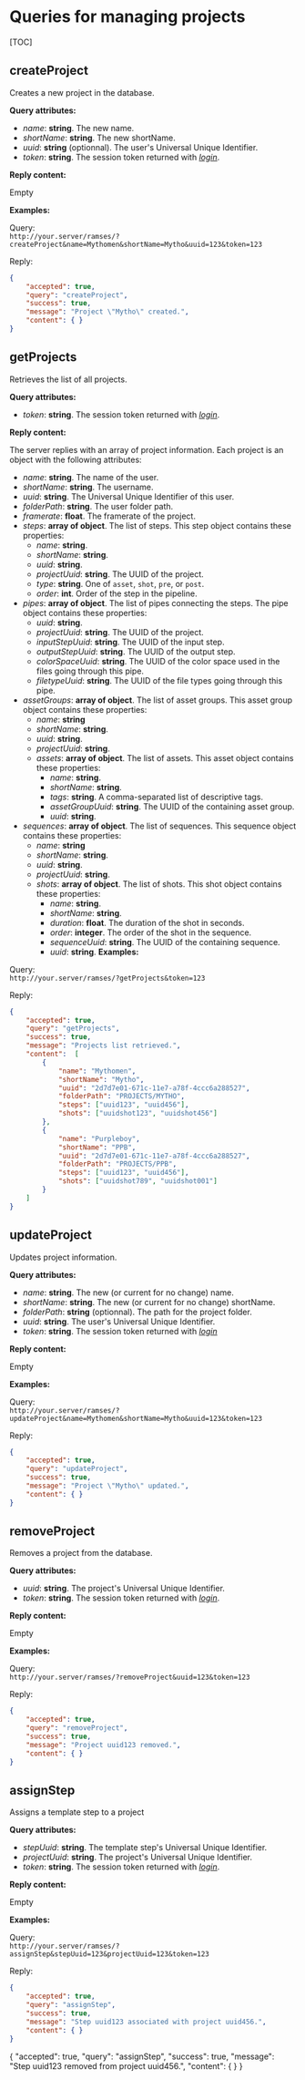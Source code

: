 # Queries for managing projects

[TOC]

## createProject

Creates a new project in the database.

**Query attributes:**

- *name*: **string**. The new name.
- *shortName*: **string**. The new shortName.
- *uuid*: **string** (optionnal). The user's Universal Unique Identifier.
- *token*: **string**. The session token returned with [*login*](general.md#login).

**Reply content:**

Empty

**Examples:**

Query:  
`http://your.server/ramses/?createProject&name=Mythomen&shortName=Mytho&uuid=123&token=123`

Reply:

```json
{
    "accepted": true,
    "query": "createProject",
    "success": true,
    "message": "Project \"Mytho\" created.",
    "content": { }
}
```

## getProjects

Retrieves the list of all projects.

**Query attributes:**

- *token*: **string**. The session token returned with [*login*](general.md#login).

**Reply content:**

The server replies with an array of project information. Each project is an object with the following attributes:

- *name*: **string**. The name of the user.
- *shortName*: **string**. The username.
- *uuid*: **string**. The Universal Unique Identifier of this user.
- *folderPath*: **string**. The user folder path.
- *framerate*: **float**. The framerate of the project.
- *steps*: **array of object**. The list of steps. This step object contains these properties:
    - *name*: **string**.
    - *shortName*: **string**.
    - *uuid*: **string**.
    - *projectUuid*: **string**. The UUID of the project.
    - *type*: **string**. One of `asset`, `shot`, `pre`, or `post`.
    - *order*: **int**. Order of the step in the pipeline.
- *pipes*: **array of object**. The list of pipes connecting the steps. The pipe object contains these properties:
    - *uuid*: **string**.
    - *projectUuid*: **string**. The UUID of the project.
    - *inputStepUuid*: **string**. The UUID of the input step.
    - *outputStepUuid*: **string**. The UUID of the output step.
    - *colorSpaceUuid*: **string**. The UUID of the color space used in the files going through this pipe.
    - *filetypeUuid*: **string**. The UUID of the file types going through this pipe.
- *assetGroups*: **array of object**. The list of asset groups. This asset group object contains these properties:
    - *name*: **string**
    - *shortName*: **string**.
    - *uuid*: **string**.
    - *projectUuid*: **string**.
    - *assets*:  **array of object**. The list of assets. This asset object contains these properties:
        - *name*: **string**.
        - *shortName*: **string**.
        - *tags*: **string**. A comma-separated list of descriptive tags.
        - *assetGroupUuid*: **string**. The UUID of the containing asset group.
        - *uuid*: **string**.
- *sequences*: **array of object**. The list of sequences. This sequence object contains these properties:
    - *name*: **string**
    - *shortName*: **string**.
    - *uuid*: **string**.
    - *projectUuid*: **string**.
    - *shots*:  **array of object**. The list of shots. This shot object contains these properties:
        - *name*: **string**.
        - *shortName*: **string**.
        - *duration*: **float**. The duration of the shot in seconds.
        - *order*: **integer**. The order of the shot in the sequence.
        - *sequenceUuid*: **string**. The UUID of the containing sequence.
        - *uuid*: **string**.
**Examples:**

Query:  
`http://your.server/ramses/?getProjects&token=123`

Reply:

```json
{
    "accepted": true,
    "query": "getProjects",
    "success": true,
    "message": "Projects list retrieved.",
    "content":  [
        {
            "name": "Mythomen",
            "shortName": "Mytho",
            "uuid": "2d7d7e01-671c-11e7-a78f-4ccc6a288527",
            "folderPath": "PROJECTS/MYTHO",
            "steps": ["uuid123", "uuid456"],
            "shots": ["uuidshot123", "uuidshot456"]
        },
        {
            "name": "Purpleboy",
            "shortName": "PPB",
            "uuid": "2d7d7e01-671c-11e7-a78f-4ccc6a288527",
            "folderPath": "PROJECTS/PPB",
            "steps": ["uuid123", "uuid456"],
            "shots": ["uuidshot789", "uuidshot001"]
        }
    ]
}
```

## updateProject

Updates project information.

**Query attributes:**

- *name*: **string**. The new (or current for no change) name.
- *shortName*: **string**. The new (or current for no change) shortName.
- *folderPath*: **string** (optionnal). The path for the project folder.
- *uuid*: **string**. The user's Universal Unique Identifier.
- *token*: **string**. The session token returned with [*login*](general.md#login)

**Reply content:**

Empty

**Examples:**

Query:  
`http://your.server/ramses/?updateProject&name=Mythomen&shortName=Mytho&uuid=123&token=123`

Reply:

```json
{
    "accepted": true,
    "query": "updateProject",
    "success": true,
    "message": "Project \"Mytho\" updated.",
    "content": { }
}
```

## removeProject

Removes a project from the database.

**Query attributes:**

- *uuid*: **string**. The project's Universal Unique Identifier.
- *token*: **string**. The session token returned with [*login*](general.md#login).

**Reply content:**

Empty

**Examples:**

Query:  
`http://your.server/ramses/?removeProject&uuid=123&token=123`

Reply:

```json
{
    "accepted": true,
    "query": "removeProject",
    "success": true,
    "message": "Project uuid123 removed.",
    "content": { }
}
```

## assignStep

Assigns a template step to a project

**Query attributes:**

- *stepUuid*: **string**. The template step's Universal Unique Identifier.
- *projectUuid*: **string**. The project's Universal Unique Identifier.
- *token*: **string**. The session token returned with [*login*](general.md#login).

**Reply content:**

Empty

**Examples:**

Query:  
`http://your.server/ramses/?assignStep&stepUuid=123&projectUuid=123&token=123`

Reply:

```json
{
    "accepted": true,
    "query": "assignStep",
    "success": true,
    "message": "Step uuid123 associated with project uuid456.",
    "content": { }
}
```

{
    "accepted": true,
    "query": "assignStep",
    "success": true,
    "message": "Step uuid123 removed from project uuid456.",
    "content": { }
}
```